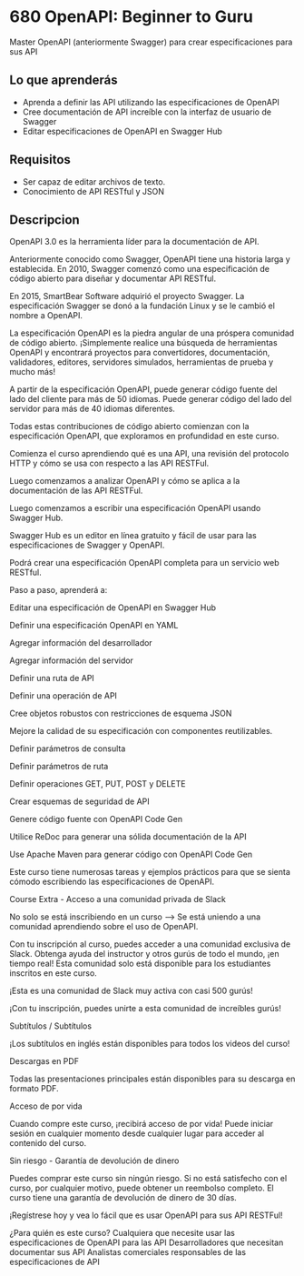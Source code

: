 # 680 OpenAPI: Beginner to Guru

Master OpenAPI (anteriormente Swagger) para crear especificaciones para sus API

##  Lo que aprenderás
* Aprenda a definir las API utilizando las especificaciones de OpenAPI
* Cree documentación de API increíble con la interfaz de usuario de Swagger
* Editar especificaciones de OpenAPI en Swagger Hub

## Requisitos
* Ser capaz de editar archivos de texto.
* Conocimiento de API RESTful y JSON

## Descripcion

OpenAPI 3.0 es la herramienta líder para la documentación de API.

Anteriormente conocido como Swagger, OpenAPI tiene una historia larga y establecida. En 2010, Swagger comenzó como una especificación de código abierto para diseñar y documentar API RESTful.

En 2015, SmartBear Software adquirió el proyecto Swagger. La especificación Swagger se donó a la fundación Linux y se le cambió el nombre a OpenAPI.

La especificación OpenAPI es la piedra angular de una próspera comunidad de código abierto. ¡Simplemente realice una búsqueda de herramientas OpenAPI y encontrará proyectos para convertidores, documentación, validadores, editores, servidores simulados, herramientas de prueba y mucho más!

A partir de la especificación OpenAPI, puede generar código fuente del lado del cliente para más de 50 idiomas. Puede generar código del lado del servidor para más de 40 idiomas diferentes.

Todas estas contribuciones de código abierto comienzan con la especificación OpenAPI, que exploramos en profundidad en este curso.

Comienza el curso aprendiendo qué es una API, una revisión del protocolo HTTP y cómo se usa con respecto a las API RESTFul.

Luego comenzamos a analizar OpenAPI y cómo se aplica a la documentación de las API RESTFul.

Luego comenzamos a escribir una especificación OpenAPI usando Swagger Hub.

Swagger Hub es un editor en línea gratuito y fácil de usar para las especificaciones de Swagger y OpenAPI.

Podrá crear una especificación OpenAPI completa para un servicio web RESTful.

Paso a paso, aprenderá a:

Editar una especificación de OpenAPI en Swagger Hub

Definir una especificación OpenAPI en YAML

Agregar información del desarrollador

Agregar información del servidor

Definir una ruta de API

Definir una operación de API

Cree objetos robustos con restricciones de esquema JSON

Mejore la calidad de su especificación con componentes reutilizables.

Definir parámetros de consulta

Definir parámetros de ruta

Definir operaciones GET, PUT, POST y DELETE

Crear esquemas de seguridad de API

Genere código fuente con OpenAPI Code Gen

Utilice ReDoc para generar una sólida documentación de la API

Use Apache Maven para generar código con OpenAPI Code Gen

Este curso tiene numerosas tareas y ejemplos prácticos para que se sienta cómodo escribiendo las especificaciones de OpenAPI.

Course Extra - Acceso a una comunidad privada de Slack

No solo se está inscribiendo en un curso --> Se está uniendo a una comunidad aprendiendo sobre el uso de OpenAPI.

Con tu inscripción al curso, puedes acceder a una comunidad exclusiva de Slack. Obtenga ayuda del instructor y otros gurús de todo el mundo, ¡en tiempo real! Esta comunidad solo está disponible para los estudiantes inscritos en este curso.

¡Esta es una comunidad de Slack muy activa con casi 500 gurús!

¡Con tu inscripción, puedes unirte a esta comunidad de increíbles gurús!

Subtítulos / Subtítulos

¡Los subtítulos en inglés están disponibles para todos los videos del curso!

Descargas en PDF

Todas las presentaciones principales están disponibles para su descarga en formato PDF.

Acceso de por vida

Cuando compre este curso, ¡recibirá acceso de por vida! Puede iniciar sesión en cualquier momento desde cualquier lugar para acceder al contenido del curso.

Sin riesgo - Garantía de devolución de dinero

Puedes comprar este curso sin ningún riesgo. Si no está satisfecho con el curso, por cualquier motivo, puede obtener un reembolso completo. El curso tiene una garantía de devolución de dinero de 30 días.

¡Regístrese hoy y vea lo fácil que es usar OpenAPI para sus API RESTFul!



¿Para quién es este curso?
Cualquiera que necesite usar las especificaciones de OpenAPI para las API
Desarrolladores que necesitan documentar sus API
Analistas comerciales responsables de las especificaciones de API
